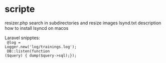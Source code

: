 # scripte
resizer.php search in subdirectories and resize images
lsynd.txt description how to install lsyncd on macos

Laravel snipptes:<br>
<code>
@log = Logger.new('log/trainings.log');</code><br>
  <code>
DB::listen(function ($query) { dump($query->sql);});
